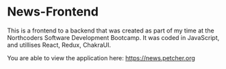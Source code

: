 # News-Frontend

This is a frontend to a backend that was created as part of my time at the Northcoders Software Development Bootcamp.
It was coded in JavaScript, and utillises React, Redux, ChakraUI. 

You are able to view the application here: https://news.petcher.org
